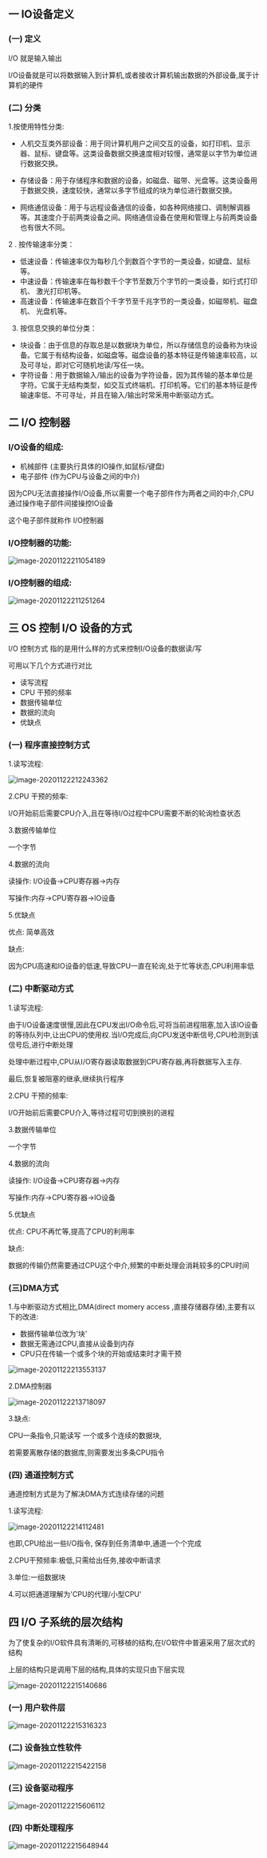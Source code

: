 ## 一 IO设备定义

### (一) 定义

I/O 就是输入输出

I/O设备就是可以将数据输入到计算机,或者接收计算机输出数据的外部设备,属于计算机的硬件

### (二) 分类

1.按使用特性分类:

-  人机交互类外部设备：用于同计算机用户之间交互的设备，如打印机、显示器、鼠标、键盘等。这类设备数据交换速度相对较慢，通常是以字节为单位进行数据交换。

-  存储设备：用于存储程序和数据的设备，如磁盘、磁带、光盘等。这类设备用于数据交换，速度较快，通常以多字节组成的块为单位进行数据交换。
-  网络通信设备：用于与远程设备通信的设备，如各种网络接口、调制解调器等。其速度介于前两类设备之间。网络通信设备在使用和管理上与前两类设备也有很大不同。

2 . 按传输速率分类：

- 低速设备：传输速率仅为每秒几个到数百个字节的一类设备，如键盘、鼠标等。
- 中速设备：传输速率在每秒数千个字节至数万个字节的一类设备，如行式打印机、 激光打印机等。
- 高速设备：传输速率在数百个千字节至千兆字节的一类设备，如磁带机、磁盘机、 光盘机等。



3. 按信息交换的单位分类：

- 块设备：由于信息的存取总是以数据块为单位，所以存储信息的设备称为块设备。它属于有结构设备，如磁盘等。磁盘设备的基本特征是传输速率较高，以及可寻址，即对它可随机地读/写任一块。
- 字符设备：用于数据输入/输出的设备为字符设备，因为其传输的基本单位是字符。它属于无结构类型，如交互式终端机、打印机等。它们的基本特征是传输速率低、不可寻址，并且在输入/输出时常釆用中断驱动方式。



## 二  I/O 控制器

### I/O设备的组成:

- 机械部件    (主要执行具体的IO操作,如鼠标/键盘)
- 电子部件    (作为CPU与设备之间的中介)

因为CPU无法直接操作I/O设备,所以需要一个电子部件作为两者之间的中介,CPU通过操作电子部件间接操控IO设备

这个电子部件就称作 I/O控制器

### I/O控制器的功能:

![image-20201122211054189](https://gitee.com/zisuu/picture/raw/master/img/20201122212249.png)



### I/O控制器的组成:

![image-20201122211251264](https://gitee.com/zisuu/picture/raw/master/img/20201122212259.png)





## 三 OS 控制 I/O 设备的方式

I/O 控制方式 指的是用什么样的方式来控制I/O设备的数据读/写

可用以下几个方式进行对比

- 读写流程
- CPU 干预的频率
- 数据传输单位
- 数据的流向
- 优缺点

### (一) 程序直接控制方式

1.读写流程: 

![image-20201122212243362](https://gitee.com/zisuu/picture/raw/master/img/20201122214420.png)

2.CPU 干预的频率:

I/O开始前后需要CPU介入,且在等待I/O过程中CPU需要不断的轮询检查状态

3.数据传输单位

一个字节

4.数据的流向

读操作: I/O设备->CPU寄存器->内存

写操作:内存->CPU寄存器->IO设备

5.优缺点

优点: 简单高效

缺点:

因为CPU高速和IO设备的低速,导致CPU一直在轮询,处于忙等状态,CPU利用率低

### (二) 中断驱动方式

1.读写流程: 

由于I/O设备速度很慢,因此在CPU发出I/O命令后,可将当前进程阻塞,加入该IO设备的等待队列中,让出CPU的使用权.当I/O完成后,向CPU发送中断信号,CPU检测到该信号后,进行中断处理

处理中断过程中,CPU从I/O寄存器读取数据到CPU寄存器,再将数据写入主存.

最后,恢复被阻塞的继承,继续执行程序

2.CPU 干预的频率:

I/O开始前后需要CPU介入,等待过程可切到换别的进程

3.数据传输单位

一个字节

4.数据的流向

读操作: I/O设备->CPU寄存器->内存

写操作:内存->CPU寄存器->IO设备

5.优缺点

优点: CPU不再忙等,提高了CPU的利用率

缺点:

数据的传输仍然需要通过CPU这个中介,频繁的中断处理会消耗较多的CPU时间



### (三)DMA方式

1.与中断驱动方式相比,DMA(direct momery access ,直接存储器存储),主要有以下的改进:

- 数据传输单位改为'块'
- 数据无需通过CPU,直接从设备到内存
- CPU只在传输一个或多个块的开始或结束时才需干预

![image-20201122213553137](https://gitee.com/zisuu/picture/raw/master/img/20201122213556.png)



2.DMA控制器

![image-20201122213718097](https://gitee.com/zisuu/picture/raw/master/img/20201122214411.png)



3.缺点:

CPU一条指令,只能读写 一个或多个连续的数据块,

若需要离散存储的数据库,则需要发出多条CPU指令

### (四) 通道控制方式

通道控制方式是为了解决DMA方式连续存储的问题

1.读写流程:

![image-20201122214112481](https://gitee.com/zisuu/picture/raw/master/img/20201122214404.png)

也即,CPU给出一些I/O指令, 保存到任务清单中,通道一个个完成

2.CPU干预频率:极低,只需给出任务,接收中断请求

3.单位:一组数据块

4.可以把通道理解为'CPU的代理/小型CPU'



## 四 I/O 子系统的层次结构

为了使复杂的I/O软件具有清晰的,可移植的结构,在I/O软件中普遍采用了层次式的结构

上层的结构只是调用下层的结构,具体的实现只由下层实现

![image-20201122215140686](https://gitee.com/zisuu/picture/raw/master/img/20201122215212.png)

### (一) 用户软件层

![image-20201122215316323](https://gitee.com/zisuu/picture/raw/master/img/20201122215658.png)

### (二) 设备独立性软件

![image-20201122215422158](https://gitee.com/zisuu/picture/raw/master/img/20201122215701.png)

### (三) 设备驱动程序

![image-20201122215606112](https://gitee.com/zisuu/picture/raw/master/img/20201122215652.png)

### (四) 中断处理程序

![image-20201122215648944](https://gitee.com/zisuu/picture/raw/master/img/20201122215651.png)















































